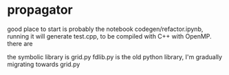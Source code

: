 # propagator

good place to start is probably the notebook codegen/refactor.ipynb, running it will generate test.cpp, to be compiled with C++ with OpenMP.
there are 

the symbolic library is grid.py
fdlib.py is the old python library, I'm gradually migrating towards grid.py
